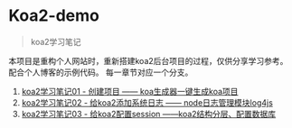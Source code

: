 # Koa2-demo

> koa2学习笔记

本项目是重构个人网站时，重新搭建koa2后台项目的过程，仅供分享学习参考。
配合个人博客的示例代码。 每一章节对应一个分支。


 1. [koa2学习笔记01 - 创建项目 —— koa生成器一键生成koa项目](https://blog.csdn.net/HoChine/article/details/88988000)
 2. [koa2学习笔记02 - 给koa2添加系统日志 —— node日志管理模块log4js](https://blog.csdn.net/HoChine/article/details/89003638)
 3. [koa2学习笔记03 - 给koa2配置session ——koa2结构分层、配置数据库](https://blog.csdn.net/HoChine/article/details/89279468)



